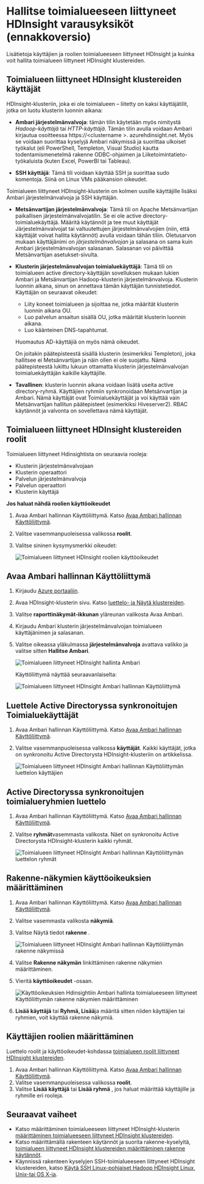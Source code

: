 <properties
    pageTitle="Hallita toimialueen liittyneet HDInsight klustereiden | Microsoft Azure"
    description="Opi hallitsemaan toimialueen liittyneet HDInsight klustereiden"
    services="hdinsight"
    documentationCenter=""
    authors="saurinsh"
    manager="jhubbard"
    editor="cgronlun"
    tags=""/>

<tags
    ms.service="hdinsight"
    ms.devlang="na"
    ms.topic="article"
    ms.tgt_pltfrm="na"
    ms.workload="big-data"
    ms.date="10/25/2016"
    ms.author="saurinsh"/>

# <a name="manage-domain-joined-hdinsight-clusters-preview"></a>Hallitse toimialueeseen liittyneet HDInsight varausyksiköt (ennakkoversio)



Lisätietoja käyttäjien ja roolien toimialueeseen liittyneet HDInsight ja kuinka voit hallita toimialueen liittyneet HDInsight klustereiden.

## <a name="users-of-domain-joined-hdinsight-clusters"></a>Toimialueen liittyneet HDInsight klustereiden käyttäjät

HDInsight-klusteriin, joka ei ole toimialueen – liitetty on kaksi käyttäjätilit, jotka on luotu klusterin luonnin aikana:

- **Ambari järjestelmänvalvoja**: tämän tilin käytetään myös nimitystä *Hadoop-käyttäjä* tai *HTTP-käyttäjä*. Tämän tilin avulla voidaan Ambari kirjautua osoitteessa https://&lt;clustername >. azurehdinsight.net. Myös se voidaan suorittaa kyselyjä Ambari näkymissä ja suorittaa ulkoiset työkalut (eli PowerShell, Templeton, Visual Studio) kautta todentamismenetelmä rakenne ODBC-ohjaimen ja Liiketoimintatieto-työkaluista (kuten Excel, PowerBI tai Tableau).

- **SSH käyttäjä**: Tämä tili voidaan käyttää SSH ja suorittaa sudo komentoja. Siinä on Linux VMs pääkansion oikeudet.

Toimialueen liittyneet HDInsight-klusterin on kolmen uusille käyttäjille lisäksi Ambari järjestelmänvalvoja ja SSH käyttäjän.

- **Metsänvartijan järjestelmänvalvoja**: Tämä tili on Apache Metsänvartijan paikallisen järjestelmänvalvojatilin. Se ei ole active directory-toimialuekäyttäjä. Määritä käytännöt ja tee muut käyttäjät Järjestelmänvalvojat tai valtuutettujen järjestelmänvalvojien (niin, että käyttäjät voivat hallita käytännöt) avulla voidaan tähän tiliin. Oletusarvon mukaan käyttäjänimi on *järjestelmänvalvojan* ja salasana on sama kuin Ambari järjestelmänvalvojan salasanan. Salasanan voi päivittää Metsänvartijan asetukset-sivulta.

- **Klusterin järjestelmänvalvojan toimialuekäyttäjä**: Tämä tili on toimialueen active directory-käyttäjän sovelluksen mukaan lukien Ambari ja Metsänvartijan Hadoop-klusterin järjestelmänvalvoja. Klusterin luonnin aikana, sinun on annettava tämän käyttäjän tunnistetiedot. Käyttäjän on seuraavat oikeudet:

    - Liity koneet toimialueen ja sijoittaa ne, jotka määrität klusterin luonnin aikana OU.
    - Luo palvelun ansaitun sisällä OU, jotka määrität klusterin luonnin aikana. 
    - Luo käänteinen DNS-tapahtumat.

    Huomautus AD-käyttäjiä on myös nämä oikeudet. 

    On joitakin päätepisteestä sisällä klusterin (esimerkiksi Templeton), joka hallitsee ei Metsänvartijan ja näin ollen ei ole suojattu. Nämä päätepisteestä lukittu lukuun ottamatta klusterin järjestelmänvalvojan toimialuekäyttäjän kaikille käyttäjille. 

- **Tavallinen**: klusterin luonnin aikana voidaan lisätä useita active directory-ryhmä. Käyttäjien ryhmiin synkronoidaan Metsänvartijan ja Ambari. Nämä käyttäjät ovat Toimialuekäyttäjät ja voi käyttää vain Metsänvartijan hallitun päätepisteet (esimerkiksi Hiveserver2). RBAC käytännöt ja valvonta on sovellettava nämä käyttäjät.

## <a name="roles-of-domain-joined-hdinsight-clusters"></a>Toimialueen liittyneet HDInsight klustereiden roolit

Toimialueen liittyneet Hdinsightista on seuraavia rooleja:

- Klusterin järjestelmänvalvojaan
- Klusterin operaattori
- Palvelun järjestelmänvalvoja
- Palvelun operaattori
- Klusterin käyttäjä

**Jos haluat nähdä roolien käyttöoikeudet**

1. Avaa Ambari hallinnan Käyttöliittymä.  Katso [Avaa Ambari hallinnan Käyttöliittymä](#open-the-ambari-management-ui).
2. Valitse vasemmanpuoleisessa valikossa **roolit**.
3. Valitse sininen kysymysmerkki oikeudet:

    ![Toimialueen liittyneet HDInsight roolien käyttöoikeudet](./media/hdinsight-domain-joined-manage/hdinsight-domain-joined-roles-permissions.png)

## <a name="open-the-ambari-management-ui"></a>Avaa Ambari hallinnan Käyttöliittymä

1. Kirjaudu [Azure portaaliin](https://portal.azure.com).
2. Avaa HDInsight-klusterin sivu. Katso [luettelo- ja Näytä klustereiden](hdinsight-administer-use-management-portal.md#list-and-show-clusters).
3. Valitse **raporttinäkymät-ikkunan** yläreunan valikosta Avaa Ambari.
4. Kirjaudu Ambari klusterin järjestelmänvalvojan toimialueen käyttäjänimen ja salasanan.
5. Valitse oikeassa yläkulmassa **järjestelmänvalvoja** avattava valikko ja valitse sitten **Hallitse Ambari**.

    ![Toimialueen liittyneet HDInsight hallinta Ambari](./media/hdinsight-domain-joined-manage/hdinsight-domain-joined-manage-ambari.png)

    Käyttöliittymä näyttää seuraavanlaiselta:

    ![Toimialueen liittyneet HDInsight Ambari hallinnan Käyttöliittymä](./media/hdinsight-domain-joined-manage/hdinsight-domain-joined-ambari-management-ui.png)

## <a name="list-the-domain-users-synchronized-from-your-active-directory"></a>Luettele Active Directoryssa synkronoitujen Toimialuekäyttäjät

1. Avaa Ambari hallinnan Käyttöliittymä.  Katso [Avaa Ambari hallinnan Käyttöliittymä](#open-the-ambari-management-ui).
2. Valitse vasemmanpuoleisessa valikossa **käyttäjät**. Kaikki käyttäjät, jotka on synkronoitu Active Directorysta HDInsight-klusteriin on artikkelissa.

    ![Toimialueen liittyneet HDInsight Ambari hallinnan Käyttöliittymän luettelon käyttäjien](./media/hdinsight-domain-joined-manage/hdinsight-domain-joined-ambari-management-ui-users.png)

## <a name="list-the-domain-groups-synchronized-from-your-active-directory"></a>Active Directoryssa synkronoitujen toimialueryhmien luettelo

1. Avaa Ambari hallinnan Käyttöliittymä.  Katso [Avaa Ambari hallinnan Käyttöliittymä](#open-the-ambari-management-ui).
2. Valitse **ryhmät**vasemmasta valikosta. Näet on synkronoitu Active Directorysta HDInsight-klusterin kaikki ryhmät.

    ![Toimialueen liittyneet HDInsight Ambari hallinnan Käyttöliittymän luettelon ryhmät](./media/hdinsight-domain-joined-manage/hdinsight-domain-joined-ambari-management-ui-groups.png)


## <a name="configure-hive-views-permissions"></a>Rakenne-näkymien käyttöoikeuksien määrittäminen

1. Avaa Ambari hallinnan Käyttöliittymä.  Katso [Avaa Ambari hallinnan Käyttöliittymä](#open-the-ambari-management-ui).
2. Valitse vasemmasta valikosta **näkymiä**.
3. Valitse Näytä tiedot **rakenne** .

    ![Toimialueen liittyneet HDInsight Ambari hallinnan Käyttöliittymän rakenne näkymissä](./media/hdinsight-domain-joined-manage/hdinsight-domain-joined-ambari-management-ui-hive-views.png)

4. Valitse **Rakenne näkymän** linkittäminen rakenne näkymien määrittäminen.
5. Vieritä **käyttöoikeudet** -osaan.

    ![Käyttöoikeuksien Hdinsightiin Ambari hallinta toimialueeseen liittyneet Käyttöliittymän rakenne näkymien määrittäminen](./media/hdinsight-domain-joined-manage/hdinsight-domain-joined-ambari-management-ui-hive-views-permissions.png)

6. **Lisää käyttäjä** tai **Ryhmä, Lisää**ja määritä sitten niiden käyttäjien tai ryhmien, voit käyttää rakenne näkymiä. 

## <a name="configure-users-for-the-roles"></a>Käyttäjien roolien määrittäminen

 Luettelo roolit ja käyttöoikeudet-kohdassa [toimialueen roolit liittyneet HDInsight klustereiden](#roles-of-domain---joined-hdinsight-clusters).

1. Avaa Ambari hallinnan Käyttöliittymä.  Katso [Avaa Ambari hallinnan Käyttöliittymä](#open-the-ambari-management-ui).
2. Valitse vasemmanpuoleisessa valikossa **roolit**.
3. Valitse **Lisää käyttäjä** tai **Lisää ryhmä** , jos haluat määrittää käyttäjille ja ryhmille eri rooleja.
 
## <a name="next-steps"></a>Seuraavat vaiheet

- Katso määrittäminen toimialueeseen liittyneet HDInsight-klusterin [määrittäminen toimialueeseen liittyneet HDInsight klustereiden](hdinsight-domain-joined-configure.md).
- Katso määrittämällä rakenteen käytännöt ja suorita rakenne-kyselyitä, [toimialueen liittyneet HDInsight klustereiden määrittäminen rakenne käytännöt](hdinsight-domain-joined-run-hive.md).
- Käynnissä rakenteen kyselyjen SSH-toimialueeseen liittyneet HDInsight klustereiden, katso [Käytä SSH Linux-pohjaiset Hadoop HDInsight Linux, Unix-tai OS X-ja](hdinsight-hadoop-linux-use-ssh-unix.md#connect-to-a-domain-joined-hdinsight-cluster).
